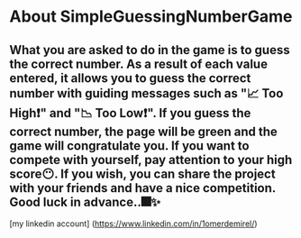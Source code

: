 # About SimpleGuessingNumberGame

## What you are asked to do in the game is to guess the correct number. As a result of each value entered, it allows you to guess the correct number with guiding messages such as "📈 Too High❗" and "📉 Too Low❗". If you guess the correct number, the page will be green and the game will congratulate you. If you want to compete with yourself, pay attention to your high score😶. If you wish, you can share the project with your friends and have a nice competition. Good luck in advance..🎆✨

[my linkedin account] (https://www.linkedin.com/in/1omerdemirel/)
